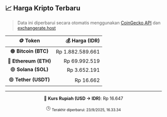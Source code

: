 

<!-- HARGA_KRIPTO -->
## 📈 Harga Kripto Terbaru

> Data ini diperbarui secara otomatis menggunakan [CoinGecko API](https://www.coingecko.com/) dan [exchangerate.host](https://exchangerate.host/)

<div align="center">

| 🪙 Token | 💰 Harga (IDR) |
|:------:|---------------:|
| 🟠 **Bitcoin (BTC)**   | Rp 1.882.589.661 |
| 🔵 **Ethereum (ETH)**  | Rp 69.992.519 |
| 🟣 **Solana (SOL)**    | Rp 3.652.191 |
| 🟢 **Tether (USDT)**   | Rp 16.662 |

---

💱 **Kurs Rupiah (USD → IDR)**: Rp 16.647

🕒 <sub>Terakhir diperbarui: 23/9/2025, 16.33.34</sub>

</div>
<!-- /HARGA_KRIPTO -->